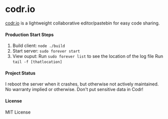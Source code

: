 codr.io
=======
[codr.io](http://codr.io) is a lightweight collaborative editor/pastebin for easy code sharing.

#### Production Start Steps
 1. Build client: `node ./build`
 2. Start server: `sudo forever start`
 3. View ouput:
    Run `sudo forever list` to see the location of the log file
    Run `tail -f [thatlocation]`
    
#### Project Status
I reboot the server when it crashes, but otherwise not actively maintained. No warranty implied or otherwise. Don't put sensitive data in Codr!
 
 #### License
 MIT License

